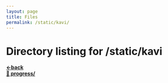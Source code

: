 ```yaml
---
layout: page
title: Files
permalink: /static/kavi/
---
```


# Directory listing for /static/kavi
[**<-back**](/static)  
[**:file_folder: progress/**](/static/kavi/progress)  

